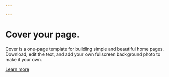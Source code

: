 ```yaml
---

---
```



     
<h1 class="cover-heading">Cover your page.</h1>
<p class="lead">Cover is a one-page template for building simple and beautiful home pages. Download, edit the text, and add your own fullscreen background photo to make it your own.</p>
<p class="lead"><a href="#" class="btn btn-lg btn-default">Learn more</a></p>
            